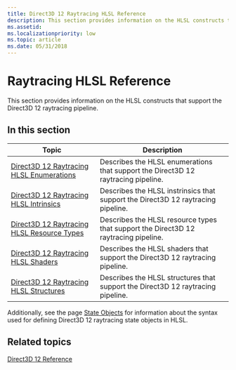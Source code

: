 ```yaml
---
title: Direct3D 12 Raytracing HLSL Reference
description: This section provides information on the HLSL constructs that support the Direct3D 12 raytracing pipeline.
ms.assetid: 
ms.localizationpriority: low
ms.topic: article
ms.date: 05/31/2018
---
```


# Raytracing HLSL Reference

This section provides information on the HLSL constructs that support the Direct3D 12 raytracing pipeline.

## In this section



| Topic                                                        | Description                                                                            |
|--------------------------------------------------------------|----------------------------------------------------------------------------------------|
| [Direct3D 12 Raytracing HLSL Enumerations](direct3d-12-raytracing-hlsl-enumerations.md)<br/>     | Describes the HLSL enumerations that support the Direct3D 12 raytracing pipeline. <br/>                          |
| [Direct3D 12 Raytracing HLSL Intrinsics](direct3d-12-raytracing-hlsl-intrinsics.md)<br/>     | Describes the HLSL instrinsics that support the Direct3D 12 raytracing pipeline. <br/>                          |
| [Direct3D 12 Raytracing HLSL Resource Types](direct3d-12-raytracing-hlsl-resource-types.md)<br/>     | Describes the HLSL resource types that support the Direct3D 12 raytracing pipeline. <br/>                          |
| [Direct3D 12 Raytracing HLSL Shaders](direct3d-12-raytracing-hlsl-shaders.md)<br/>     | Describes the HLSL shaders that support the Direct3D 12 raytracing pipeline. <br/>                          |
| [Direct3D 12 Raytracing HLSL Structures](direct3d-12-raytracing-hlsl-structures.md)<br/>     | Describes the HLSL structures that support the Direct3D 12 raytracing pipeline. <br/>                          |


Additionally, see the page [State Objects](https://docs.microsoft.com/windows/win32/direct3dhlsl/dx-graphics-hlsl-state-object) for information about the syntax used for defining Direct3D 12 raytracing state objects in HLSL.
 

## Related topics

<dl> <dt>

[Direct3D 12 Reference](direct3d-12-reference.md)
</dt> </dl>

 

 





